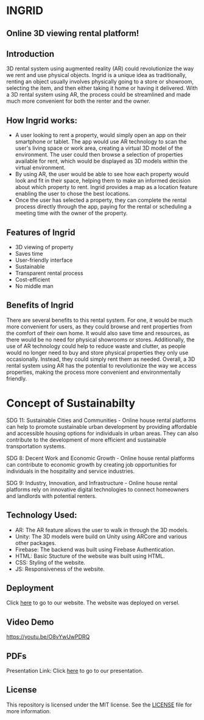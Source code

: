 # INGRID
## Online 3D viewing rental platform!

## Introduction
3D rental system using augmented reality (AR) could revolutionize the way we rent and use physical objects. Ingrid is a unique idea as traditionally, renting an object usually involves physically going to a store or showroom, selecting the item, and then either taking it home or having it delivered. With a 3D rental system using AR, the process could be streamlined and made much more convenient for both the renter and the owner.

## How Ingrid works:
* A user looking to rent a property, would simply open an app on their smartphone or tablet. The app would use AR technology to scan the user's living space or work area, creating a virtual 3D model of the environment. The user could then browse a selection of properties available for rent, which would be displayed as 3D models within the virtual environment.
* By using AR, the user would be able to see how each property would look and fit in their space, helping them to make an informed decision about which property to rent. Ingrid provides a map as a location feature enabling the user to chose the best locations.
* Once the user has selected a property, they can complete the rental process directly through the app, paying for the rental or scheduling a meeting time with the owner of the property.

## Features of Ingrid
* 3D viewing of property
* Saves time
* User-friendly interface
* Sustainable
* Transparent rental process
* Cost-efficient
* No middle man

## Benefits of Ingrid
There are several benefits to this rental system. For one, it would be much more convenient for users, as they could browse and rent properties from the comfort of their own home. It would also save time and resources, as there would be no need for physical showrooms or stores. Additionally, the use of AR technology could help to reduce waste and clutter, as people would no longer need to buy and store physical properties they only use occasionally. Instead, they could simply rent them as needed. 
Overall, a 3D rental system using AR has the potential to revolutionize the way we access properties, making the process more convenient and environmentally friendly.

# Concept of Sustainabilty
SDG 11: Sustainable Cities and Communities - Online house rental platforms can help to promote sustainable urban development by providing affordable and accessible housing options for individuals in urban areas. They can also contribute to the development of more efficient and sustainable transportation systems.

SDG 8: Decent Work and Economic Growth - Online house rental platforms can contribute to economic growth by creating job opportunities for individuals in the hospitality and service industries.

SDG 9: Industry, Innovation, and Infrastructure - Online house rental platforms rely on innovative digital technologies to connect homeowners and landlords with potential renters. 


## Technology Used:
* AR: The AR feature allows the user to walk in through the 3D models.
* Unity:  The 3D models were build on Unity using ARCore and various other packages.
* Firebase: The backend was built using Firebase Authentication.
* HTML: Basic Stucture of the website was built using HTML.
* CSS: Styling of the website.
* JS: Responsiveness of the website.

## Deployment
Click [here](https://polaroid-ingrid.vercel.app/) to go to our website.
The website was deployed on versel.

## Video Demo
https://youtu.be/O8vYwUwPDRQ

## PDFs
Presentation Link: Click [here](https://www.canva.com/design/DAFWcepYfp4/djuvhLjHUa4EJkOVAUSYaQ/edit) to go to our presentation.

## License
This repository is licensed under the MIT license. See the [LICENSE](https://github.com/singhalshreya/Polaroid_Ingrid/blob/main/LICENSE) file for more information.
